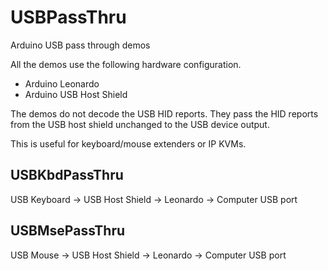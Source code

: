 # USBPassThru
Arduino USB pass through demos

All the demos use the following hardware configuration.

* Arduino Leonardo
* Arduino USB Host Shield

The demos do not decode the USB HID reports. They pass the HID reports from the
USB host shield unchanged to the USB device output.

This is useful for keyboard/mouse extenders or IP KVMs.

## USBKbdPassThru

USB Keyboard -> USB Host Shield -> Leonardo -> Computer USB port

## USBMsePassThru

USB Mouse -> USB Host Shield -> Leonardo -> Computer USB port

